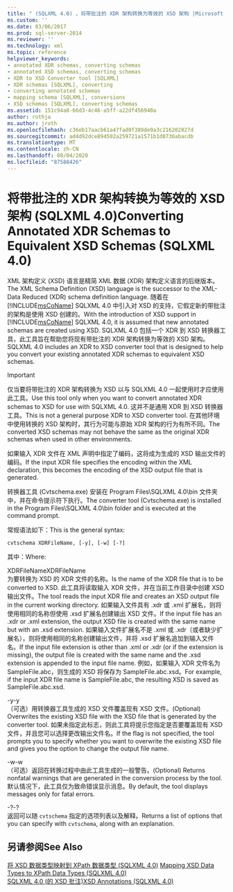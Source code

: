 ```yaml
---
title: " (SQLXML 4.0) ，将带批注的 XDR 架构转换为等效的 XSD 架构 |Microsoft Docs"
ms.custom: ''
ms.date: 03/06/2017
ms.prod: sql-server-2014
ms.reviewer: ''
ms.technology: xml
ms.topic: reference
helpviewer_keywords:
- annotated XDR schemas, converting schemas
- annotated XSD schemas, converting schemas
- XDR to XSD Converter tool [SQLXML]
- XDR schemas [SQLXML], converting
- converting annotated schemas
- mapping schema [SQLXML], conversions
- XSD schemas [SQLXML], converting schemas
ms.assetid: 151c94a8-66d3-4c46-a5ff-a22df456940a
author: rothja
ms.author: jroth
ms.openlocfilehash: c36eb17aacb61a47fad0f389de9a3c216202827d
ms.sourcegitcommit: ad4d92dce894592a259721a1571b1d8736abacdb
ms.translationtype: MT
ms.contentlocale: zh-CN
ms.lasthandoff: 08/04/2020
ms.locfileid: "87588426"
---
```

# <a name="converting-annotated-xdr-schemas-to-equivalent-xsd-schemas-sqlxml-40"></a><span data-ttu-id="aeddf-102">将带批注的 XDR 架构转换为等效的 XSD 架构 (SQLXML 4.0)</span><span class="sxs-lookup"><span data-stu-id="aeddf-102">Converting Annotated XDR Schemas to Equivalent XSD Schemas (SQLXML 4.0)</span></span>
  <span data-ttu-id="aeddf-103">XML 架构定义 (XSD) 语言是精简 XML 数据 (XDR) 架构定义语言的后继版本。</span><span class="sxs-lookup"><span data-stu-id="aeddf-103">The XML Schema Definition (XSD) language is the successor to the XML-Data Reduced (XDR) schema definition language.</span></span> <span data-ttu-id="aeddf-104">随着在 [!INCLUDE[msCoName](../../../includes/msconame-md.md)] SQLXML 4.0 中引入对 XSD 的支持，它假定新的带批注的架构是使用 XSD 创建的。</span><span class="sxs-lookup"><span data-stu-id="aeddf-104">With the introduction of XSD support in [!INCLUDE[msCoName](../../../includes/msconame-md.md)] SQLXML 4.0, it is assumed that new annotated schemas are created using XSD.</span></span> <span data-ttu-id="aeddf-105">SQLXML 4.0 包括一个 XDR 到 XSD 转换器工具，此工具旨在帮助您将现有带批注的 XDR 架构转换为等效的 XSD 架构。</span><span class="sxs-lookup"><span data-stu-id="aeddf-105">SQLXML 4.0 includes an XDR to XSD converter tool that is designed to help you convert your existing annotated XDR schemas to equivalent XSD schemas.</span></span>  
  
> [!IMPORTANT]  
>  <span data-ttu-id="aeddf-106">仅当要将带批注的 XDR 架构转换为 XSD 以与 SQLXML 4.0 一起使用时才应使用此工具。</span><span class="sxs-lookup"><span data-stu-id="aeddf-106">Use this tool only when you want to convert annotated XDR schemas to XSD for use with SQLXML 4.0.</span></span> <span data-ttu-id="aeddf-107">这并不是通用 XDR 到 XSD 转换器工具。</span><span class="sxs-lookup"><span data-stu-id="aeddf-107">This is not a general purpose XDR to XSD converter tool.</span></span> <span data-ttu-id="aeddf-108">在其他环境中使用转换的 XSD 架构时，其行为可能与原始 XDR 架构的行为有所不同。</span><span class="sxs-lookup"><span data-stu-id="aeddf-108">The converted XSD schemas may not behave the same as the original XDR schemas when used in other environments.</span></span>  
  
 <span data-ttu-id="aeddf-109">如果输入 XDR 文件在 XML 声明中指定了编码，这将成为生成的 XSD 输出文件的编码。</span><span class="sxs-lookup"><span data-stu-id="aeddf-109">If the input XDR file specifies the encoding within the XML declaration, this becomes the encoding of the XSD output file that is generated.</span></span>  
  
 <span data-ttu-id="aeddf-110">转换器工具 (Cvtschema.exe) 安装在 Program Files\SQLXML 4.0\bin 文件夹中，并在命令提示符下执行。</span><span class="sxs-lookup"><span data-stu-id="aeddf-110">The converter tool (Cvtschema.exe) is installed in the Program Files\SQLXML 4.0\bin folder and is executed at the command prompt.</span></span>  
  
 <span data-ttu-id="aeddf-111">常规语法如下：</span><span class="sxs-lookup"><span data-stu-id="aeddf-111">This is the general syntax:</span></span>  
  
```  
cvtschema XDRFileName, [-y], [-w] [-?]  
```  
  
 <span data-ttu-id="aeddf-112">其中：</span><span class="sxs-lookup"><span data-stu-id="aeddf-112">Where:</span></span>  
  
 <span data-ttu-id="aeddf-113">XDRFileName</span><span class="sxs-lookup"><span data-stu-id="aeddf-113">XDRFileName</span></span>  
 <span data-ttu-id="aeddf-114">为要转换为 XSD 的 XDR 文件的名称。</span><span class="sxs-lookup"><span data-stu-id="aeddf-114">Is the name of the XDR file that is to be converted to XSD.</span></span> <span data-ttu-id="aeddf-115">此工具将读取输入 XDR 文件，并在当前工作目录中创建 XSD 输出文件。</span><span class="sxs-lookup"><span data-stu-id="aeddf-115">The tool reads the input XDR file and creates an XSD output file in the current working directory.</span></span> <span data-ttu-id="aeddf-116">如果输入文件具有 .xdr 或 .xml 扩展名，则将使用相同的名称但使用 .xsd 扩展名创建输出 XSD 文件。</span><span class="sxs-lookup"><span data-stu-id="aeddf-116">If the input file has an .xdr or .xml extension, the output XSD file is created with the same name but with an .xsd extension.</span></span> <span data-ttu-id="aeddf-117">如果输入文件扩展名不是 .xml 或 .xdr（或者缺少扩展名），则将使用相同的名称创建输出文件，并将 .xsd 扩展名追加到输入文件名。</span><span class="sxs-lookup"><span data-stu-id="aeddf-117">If the input file extension is other than .xml or .xdr (or if the extension is missing), the output file is created with the same name and the .xsd extension is appended to the input file name.</span></span> <span data-ttu-id="aeddf-118">例如，如果输入 XDR 文件名为 SampleFile.abc，则生成的 XSD 将保存为 SampleFile.abc.xsd。</span><span class="sxs-lookup"><span data-stu-id="aeddf-118">For example, if the input XDR file name is SampleFile.abc, the resulting XSD is saved as SampleFile.abc.xsd.</span></span>  
  
 <span data-ttu-id="aeddf-119">-y</span><span class="sxs-lookup"><span data-stu-id="aeddf-119">-y</span></span>  
 <span data-ttu-id="aeddf-120">（可选）用转换器工具生成的 XSD 文件覆盖现有 XSD 文件。</span><span class="sxs-lookup"><span data-stu-id="aeddf-120">(Optional) Overwrites the existing XSD file with the XSD file that is generated by the converter tool.</span></span> <span data-ttu-id="aeddf-121">如果未指定此标志，则此工具将提示您指定是否要覆盖现有 XSD 文件，并且您可以选择更改输出文件名。</span><span class="sxs-lookup"><span data-stu-id="aeddf-121">If the flag is not specified, the tool prompts you to specify whether you want to overwrite the existing XSD file and gives you the option to change the output file name.</span></span>  
  
 <span data-ttu-id="aeddf-122">-w</span><span class="sxs-lookup"><span data-stu-id="aeddf-122">-w</span></span>  
 <span data-ttu-id="aeddf-123">（可选）返回在转换过程中由此工具生成的一般警告。</span><span class="sxs-lookup"><span data-stu-id="aeddf-123">(Optional) Returns nonfatal warnings that are generated in the conversion process by the tool.</span></span> <span data-ttu-id="aeddf-124">默认情况下，此工具仅为致命错误显示消息。</span><span class="sxs-lookup"><span data-stu-id="aeddf-124">By default, the tool displays messages only for fatal errors.</span></span>  
  
 <span data-ttu-id="aeddf-125">-?</span><span class="sxs-lookup"><span data-stu-id="aeddf-125">-?</span></span>  
 <span data-ttu-id="aeddf-126">返回可以随 `cvtschema` 指定的选项列表以及解释。</span><span class="sxs-lookup"><span data-stu-id="aeddf-126">Returns a list of options that you can specify with `cvtschema`, along with an explanation.</span></span>  
  
## <a name="see-also"></a><span data-ttu-id="aeddf-127">另请参阅</span><span class="sxs-lookup"><span data-stu-id="aeddf-127">See Also</span></span>  
 <span data-ttu-id="aeddf-128">[将 XSD 数据类型映射到 XPath 数据类型 &#40;SQLXML 4.0&#41;](../../sqlxml-annotated-xsd-schemas-xpath-queries/xpath-data-types-sqlxml-4-0.md) </span><span class="sxs-lookup"><span data-stu-id="aeddf-128">[Mapping XSD Data Types to XPath Data Types &#40;SQLXML 4.0&#41;](../../sqlxml-annotated-xsd-schemas-xpath-queries/xpath-data-types-sqlxml-4-0.md) </span></span>  
 [<span data-ttu-id="aeddf-129">SQLXML 4.0 &#40;的 XSD 批注&#41;</span><span class="sxs-lookup"><span data-stu-id="aeddf-129">XSD Annotations &#40;SQLXML 4.0&#41;</span></span>](../../sqlxml-annotated-xsd-schemas-using/xsd-annotations-sqlxml-4-0.md)  
  
  
